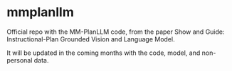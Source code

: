 # mmplanllm
Official repo with the MM-PlanLLM code, from the paper Show and Guide: Instructional-Plan Grounded Vision and Language Model.

It will be updated in the coming months with the code, model, and non-personal data.

